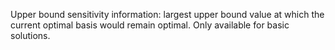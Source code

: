 Upper bound sensitivity information: largest upper bound value at which the current optimal basis would remain optimal.
Only available for basic solutions.